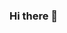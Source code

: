 ### Hi there 👋

<!--
**Ousman37/Ousman37** is a ✨ _special_ ✨ repository because its `README.md` (this file) appears on your GitHub profile.

Here are some ideas to get you started:



 - 🔭 I’m currently working on ...
- 🌱 I’m currently learning everything 🤣
- 👯 I’m looking to collaborate with other content creators
- 🥅 2022 Goals: Learn more about web3





- 🌱 I’m currently learning ...
- 👯 I’m looking to collaborate on ...
- 🤔 I’m looking for help with ...
- 💬 Ask me about ...
- 📫 How to reach me: ...
- 😄 Pronouns: ...
- ⚡ Fun fact: ...
-->
